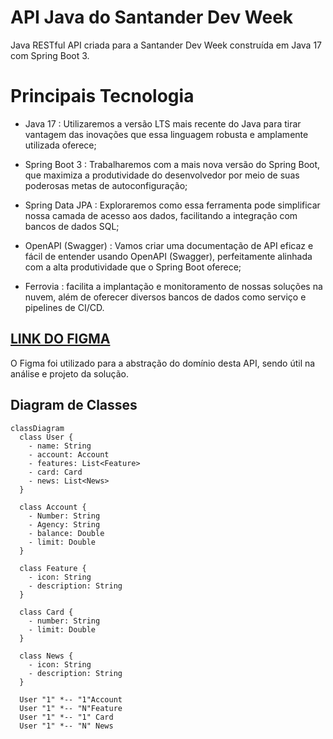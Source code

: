 # API Java do Santander Dev Week
Java RESTful API criada para a Santander Dev Week construída em Java 17 com Spring Boot 3.


# Principais Tecnologia

- Java 17 : Utilizaremos a versão LTS mais recente do Java para tirar vantagem das inovações que essa linguagem robusta e amplamente utilizada oferece;

- Spring Boot 3 : Trabalharemos com a mais nova versão do Spring Boot, que maximiza a produtividade do desenvolvedor por meio de suas poderosas metas de autoconfiguração;

- Spring Data JPA : Exploraremos como essa ferramenta pode simplificar nossa camada de acesso aos dados, facilitando a integração com bancos de dados SQL;

- OpenAPI (Swagger) : Vamos criar uma documentação de API eficaz e fácil de entender usando OpenAPI (Swagger), perfeitamente alinhada com a alta produtividade que o Spring Boot oferece;

- Ferrovia : facilita a implantação e monitoramento de nossas soluções na nuvem, além de oferecer diversos bancos de dados como serviço e pipelines de CI/CD.

## [LINK DO FIGMA](https://www.figma.com/file/0ZsjwjsYlYd3timxqMWlbj/SANTANDER---Projeto-Web%2FMobile?type=design&node-id=1421-432&mode=design)

O Figma foi utilizado para a abstração do domínio desta API, sendo útil na análise e projeto da solução.

## Diagram de Classes

```mermaid
classDiagram
  class User {
    - name: String
    - account: Account
    - features: List<Feature>
    - card: Card
    - news: List<News>
  }

  class Account {
    - Number: String
    - Agency: String
    - balance: Double
    - limit: Double
  }

  class Feature {
    - icon: String
    - description: String
  }

  class Card {
    - number: String
    - limit: Double
  }

  class News {
    - icon: String
    - description: String
  }

  User "1" *-- "1"Account
  User "1" *-- "N"Feature
  User "1" *-- "1" Card
  User "1" *-- "N" News
```
